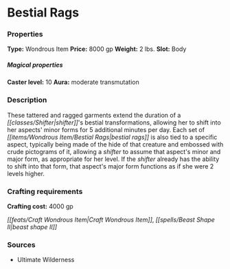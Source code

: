 ﻿---
Title: "Bestial Rags"
Type: "Wondrous Item"
Price: "8000 gp"
Weight: "2 lbs."
Slot: "Body"
Caster level: "10"
Aura: "moderate transmutation"
Description: |
  "These tattered and ragged garments extend the duration of a shifter's bestial transformations, allowing her to shift into her aspects' minor forms for 5 additional minutes per day. Each set of _bestial rags_ is also tied to a specific aspect, typically being made of the hide of that creature and embossed with crude pictograms of it, allowing a shifter to assume that aspect's minor and major form, as appropriate for her level. If the shifter already has the ability to shift into that form, that aspect's major form functions as if she were 2 levels higher."
Crafting cost: "4000 gp"
Sources: "['Ultimate Wilderness']"
---

# Bestial Rags

### Properties

**Type:** Wondrous Item **Price:** 8000 gp **Weight:** 2 lbs. **Slot:** Body

##### Magical properties

**Caster level:** 10 **Aura:** moderate transmutation

### Description

These tattered and ragged garments extend the duration of a _[[classes/Shifter|shifter]]_'s bestial transformations, allowing her to shift into her aspects' minor forms for 5 additional minutes per day. Each set of _[[items/Wondrous Item/Bestial Rags|bestial rags]]_ is also tied to a specific aspect, typically being made of the hide of that creature and embossed with crude pictograms of it, allowing a _shifter_ to assume that aspect's minor and major form, as appropriate for her level. If the _shifter_ already has the ability to shift into that form, that aspect's major form functions as if she were 2 levels higher.

### Crafting requirements

**Crafting cost:** 4000 gp

_[[feats/Craft Wondrous Item|Craft Wondrous Item]]_, _[[spells/Beast Shape II|beast shape II]]_

### Sources

* Ultimate Wilderness